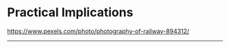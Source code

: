 <!-- .slide: data-background="img/background/upcoming-station.jpg" data-background-color="black" data-background-opacity="0.7"-->

# Practical Implications  <!-- .element: class="stroke" -->

<https://www.pexels.com/photo/photography-of-railway-894312/> <!-- .element: class="attribution" -->

---
